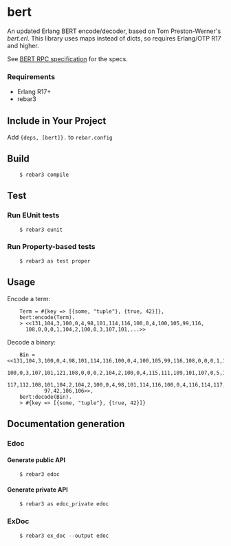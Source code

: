 # bert


An updated Erlang BERT encode/decoder, based on Tom Preston-Werner's *bert.erl*. This library uses maps instead of dicts, so requires Erlang/OTP R17 and higher.

See [BERT RPC specification](https://web.archive.org/web/20200413110437/http://bert-rpc.org/) for the specs.

### Requirements

- Erlang R17+
- rebar3


## Include in Your Project

Add `{deps, [bert]}.` to `rebar.config`


## Build

```
    $ rebar3 compile
```

## Test

### Run EUnit tests

```
    $ rebar3 eunit
```

### Run Property-based tests

```
    $ rebar3 as test proper
```

## Usage


Encode a term:

```
    Term = #{key => [{some, "tuple"}, {true, 42}]},
    bert:encode(Term).
    > <<131,104,3,100,0,4,98,101,114,116,100,0,4,100,105,99,116,
      108,0,0,0,1,104,2,100,0,3,107,101,...>>
```

Decode a binary:

```
    Bin = <<131,104,3,100,0,4,98,101,114,116,100,0,4,100,105,99,116,108,0,0,0,1,104,2,
            100,0,3,107,101,121,108,0,0,0,2,104,2,100,0,4,115,111,109,101,107,0,5,116,
            117,112,108,101,104,2,104,2,100,0,4,98,101,114,116,100,0,4,116,114,117,101,
            97,42,106,106>>,
    bert:decode(Bin).
    > #{key => [{some, "tuple"}, {true, 42}]}
```

## Documentation generation

### Edoc

#### Generate public API

```
    $ rebar3 edoc
```

#### Generate private API

```
    $ rebar3 as edoc_private edoc
```

### ExDoc

```
    $ rebar3 ex_doc --output edoc
```